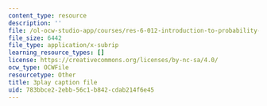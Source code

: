 ```yaml
---
content_type: resource
description: ''
file: /ol-ocw-studio-app/courses/res-6-012-introduction-to-probability-spring-2018/783bbce22ebb56c1b842cdab214f6e45_mgAhDIdbUK8.vtt
file_size: 6442
file_type: application/x-subrip
learning_resource_types: []
license: https://creativecommons.org/licenses/by-nc-sa/4.0/
ocw_type: OCWFile
resourcetype: Other
title: 3play caption file
uid: 783bbce2-2ebb-56c1-b842-cdab214f6e45
---
```

